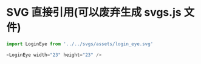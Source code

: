 # SVG 直接引用(可以废弃生成 svgs.js 文件)


```js
import LoginEye from '../../svgs/assets/login_eye.svg'

<LoginEye width="23" height="23" />

```